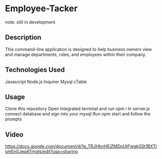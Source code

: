 # Employee-Tacker 

note: still in development

## Description

This command-line application is designed to help business owners view and manage departments, roles, and employees within their company.

## Technologies Used

Javascript
Node.js
Inquirer
Mysql
cTable

## Usage
Clone this repository
Open integrated ternimal and run npm i
In server.js connect database and sign into your mysql
Run npm start and follow the prompts

## Video

https://docs.google.com/document/d/1e_TRJHbnHEiZMDpUtFwgkGSt1BXTlsmEn0JeqATmgts/edit?usp=sharing